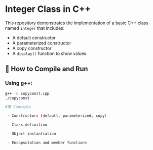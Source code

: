 # Integer Class in C++

This repository demonstrates the implementation of a basic C++ class named `integer` that includes:

- A default constructor
- A parameterized constructor
- A copy constructor
- A `display()` function to show values

## 🚀 How to Compile and Run

### Using g++:

```bash
g++ -o copyconst.cpp
./copyconst

#📚 Concepts 

 - Constructors (default, parameterized, copy)

 - Class definition

 - Object instantiation

 - Encapsulation and member functions
